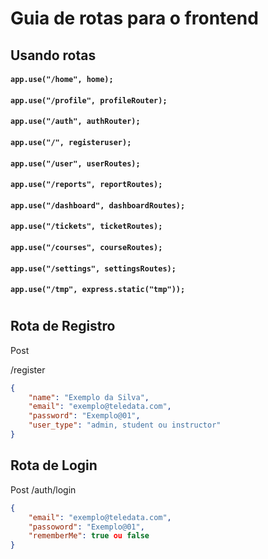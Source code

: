 # Guia de rotas para o frontend

## Usando rotas
#### `app.use("/home", home);`
#### `app.use("/profile", profileRouter);`
#### `app.use("/auth", authRouter);`
#### `app.use("/", registeruser);`
#### `app.use("/user", userRoutes);`
#### `app.use("/reports", reportRoutes);`
#### `app.use("/dashboard", dashboardRoutes);`
#### `app.use("/tickets", ticketRoutes);`
#### `app.use("/courses", courseRoutes);`
#### `app.use("/settings", settingsRoutes);`
#### `app.use("/tmp", express.static("tmp"));`
#

## **Rota de Registro**
Post

/register

```json
{
    "name": "Exemplo da Silva",
    "email": "exemplo@teledata.com",
    "password": "Exemplo@01",
    "user_type": "admin, student ou instructor"
}
```

## **Rota de Login**
Post
/auth/login
```json
{
    "email": "exemplo@teledata.com",
    "passoword": "Exemplo@01",
    "rememberMe": true ou false
}
```

